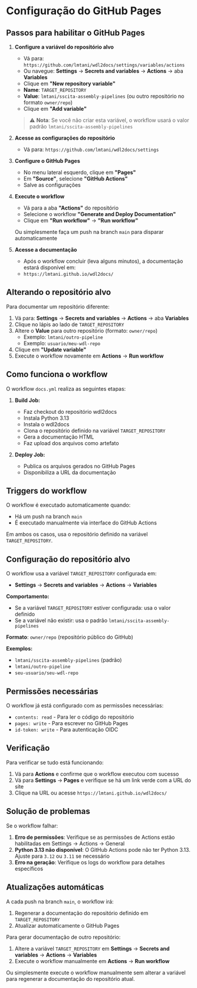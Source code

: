# Configuração do GitHub Pages

## Passos para habilitar o GitHub Pages

1. **Configure a variável do repositório alvo**
   - Vá para: `https://github.com/lmtani/wdl2docs/settings/variables/actions`
   - Ou navegue: **Settings** → **Secrets and variables** → **Actions** → aba **Variables**
   - Clique em **"New repository variable"**
   - **Name**: `TARGET_REPOSITORY`
   - **Value**: `lmtani/sscita-assembly-pipelines` (ou outro repositório no formato `owner/repo`)
   - Clique em **"Add variable"**
   
   > ⚠️ **Nota**: Se você não criar esta variável, o workflow usará o valor padrão `lmtani/sscita-assembly-pipelines`

2. **Acesse as configurações do repositório**
   - Vá para: `https://github.com/lmtani/wdl2docs/settings`

3. **Configure o GitHub Pages**
   - No menu lateral esquerdo, clique em **"Pages"**
   - Em **"Source"**, selecione **"GitHub Actions"**
   - Salve as configurações

4. **Execute o workflow**
   - Vá para a aba **"Actions"** do repositório
   - Selecione o workflow **"Generate and Deploy Documentation"**
   - Clique em **"Run workflow"** → **"Run workflow"**
   
   Ou simplesmente faça um push na branch `main` para disparar automaticamente

4. **Acesse a documentação**
   - Após o workflow concluir (leva alguns minutos), a documentação estará disponível em:
   - `https://lmtani.github.io/wdl2docs/`

## Alterando o repositório alvo

Para documentar um repositório diferente:

1. Vá para: **Settings** → **Secrets and variables** → **Actions** → aba **Variables**
2. Clique no lápis ao lado de `TARGET_REPOSITORY`
3. Altere o **Value** para outro repositório (formato: `owner/repo`)
   - Exemplo: `lmtani/outro-pipeline`
   - Exemplo: `usuario/meu-wdl-repo`
4. Clique em **"Update variable"**
5. Execute o workflow novamente em **Actions** → **Run workflow**

## Como funciona o workflow

O workflow `docs.yml` realiza as seguintes etapas:

1. **Build Job:**
   - Faz checkout do repositório wdl2docs
   - Instala Python 3.13
   - Instala o wdl2docs
   - Clona o repositório definido na variável `TARGET_REPOSITORY`
   - Gera a documentação HTML
   - Faz upload dos arquivos como artefato

2. **Deploy Job:**
   - Publica os arquivos gerados no GitHub Pages
   - Disponibiliza a URL da documentação

## Triggers do workflow

O workflow é executado automaticamente quando:
- Há um push na branch `main`
- É executado manualmente via interface do GitHub Actions

Em ambos os casos, usa o repositório definido na variável `TARGET_REPOSITORY`.

## Configuração do repositório alvo

O workflow usa a variável `TARGET_REPOSITORY` configurada em:
- **Settings** → **Secrets and variables** → **Actions** → **Variables**

**Comportamento:**
- Se a variável `TARGET_REPOSITORY` estiver configurada: usa o valor definido
- Se a variável não existir: usa o padrão `lmtani/sscita-assembly-pipelines`

**Formato**: `owner/repo` (repositório público do GitHub)

**Exemplos:**
- `lmtani/sscita-assembly-pipelines` (padrão)
- `lmtani/outro-pipeline`
- `seu-usuario/seu-wdl-repo`

## Permissões necessárias

O workflow já está configurado com as permissões necessárias:
- `contents: read` - Para ler o código do repositório
- `pages: write` - Para escrever no GitHub Pages
- `id-token: write` - Para autenticação OIDC

## Verificação

Para verificar se tudo está funcionando:

1. Vá para **Actions** e confirme que o workflow executou com sucesso
2. Vá para **Settings** → **Pages** e verifique se há um link verde com a URL do site
3. Clique na URL ou acesse `https://lmtani.github.io/wdl2docs/`

## Solução de problemas

Se o workflow falhar:

1. **Erro de permissões**: Verifique se as permissões de Actions estão habilitadas em Settings → Actions → General
2. **Python 3.13 não disponível**: O GitHub Actions pode não ter Python 3.13. Ajuste para `3.12` ou `3.11` se necessário
3. **Erro na geração**: Verifique os logs do workflow para detalhes específicos

## Atualizações automáticas

A cada push na branch `main`, o workflow irá:
1. Regenerar a documentação do repositório definido em `TARGET_REPOSITORY`
2. Atualizar automaticamente o GitHub Pages

Para gerar documentação de outro repositório:
1. Altere a variável `TARGET_REPOSITORY` em **Settings** → **Secrets and variables** → **Actions** → **Variables**
2. Execute o workflow manualmente em **Actions** → **Run workflow**

Ou simplesmente execute o workflow manualmente sem alterar a variável para regenerar a documentação do repositório atual.
